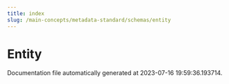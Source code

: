 ```yaml
---
title: index
slug: /main-concepts/metadata-standard/schemas/entity
---
```


# Entity

Documentation file automatically generated at 2023-07-16 19:59:36.193714.
